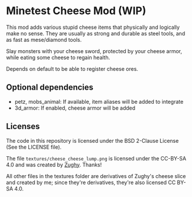 # Minetest Cheese Mod (WIP)
This mod adds various stupid cheese items that physically and logically make no sense.
They are usually as strong and durable as steel tools, and as fast as mese/diamond tools.

Slay monsters with your cheese sword, protected by your cheese armor, while eating
some cheese to regain health.

Depends on default to be able to register cheese ores.

## Optional dependencies
* petz, mobs_animal: If available, item aliases will be added to integrate
* 3d_armor: If enabled, cheese armor will be added

## Licenses
The code in this repository is licensed under the BSD 2-Clause License
(See the LICENSE file).

The file `textures/cheese_cheese_lump.png` is licensed under the CC-BY-SA 4.0
and was created by [Zughy](https://github.com/Zughy). Thanks!

All other files in the textures folder are derivatives of Zughy's cheese slice and
created by me; since they're derivatives, they're also licensed CC BY-SA 4.0.
